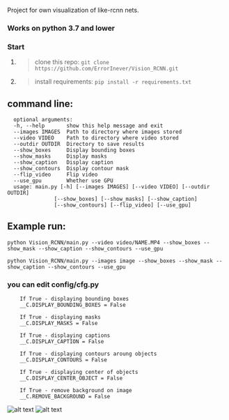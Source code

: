 Project for own visualization of like-rcnn nets.

### Works on python 3.7 and lower

### Start
1. > clone this repo:  ``git clone https://github.com/ErrorInever/Vision_RCNN.git``
2. > install requirements: ``pip install -r requirements.txt`` 


## command line:

      optional arguments:
      -h, --help       show this help message and exit
      --images IMAGES  Path to directory where images stored
      --video VIDEO    Path to directory where video stored
      --outdir OUTDIR  Directory to save results
      --show_boxes     Display bounding boxes
      --show_masks     Display masks
      --show_caption   Display caption
      --show_contours  Display contour mask
      --flip_video     Flip video
      --use_gpu        Whether use GPU
      usage: main.py [-h] [--images IMAGES] [--video VIDEO] [--outdir OUTDIR]
                   [--show_boxes] [--show_masks] [--show_caption]
                   [--show_contours] [--flip_video] [--use_gpu]


## Example run: 

`python Vision_RCNN/main.py --video video/NAME.MP4 --show_boxes --show_mask --show_caption --show_contours --use_gpu`

`python Vision_RCNN/main.py --images image --show_boxes --show_mask --show_caption --show_contours --use_gpu`

### you can edit **config/cfg.py**
        
        If True - displaying bounding boxes
        __C.DISPLAY_BOUNDING_BOXES = False
        
        If True - displaying masks
        __C.DISPLAY_MASKS = False
        
        If True - displaying captions
        __C.DISPLAY_CAPTION = False
        
        If True - displaying contours aroung objects
        __C.DISPLAY_CONTOURS = False
        
        If True - displaying center of objects
        __C.DISPLAY_CENTER_OBJECT = False

        If True - remove background on image
        __C.REMOVE_BACKGROUND = False
        
        
![alt text](https://raw.githubusercontent.com/ErrorInever/Vision_RCNN/master/images/3-mALOBsyIY.jpg)
![alt text](https://raw.githubusercontent.com/ErrorInever/Vision_RCNN/master/images/ziVb5vyrfLU.jpg)
